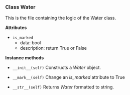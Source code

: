 ### Class Water
This is the file containing the logic of the Water class.

__Attributes__

* `is_marked`
   - data: bool
   - description: return True or False

__Instance methods__

* `__init__(self)`
   Constructs a *Water* object.

* `__mark__(self)`
   Change an *is_marked* attribute to True 

* `__str__(self)`
   Returns *Water* formatted to string.
